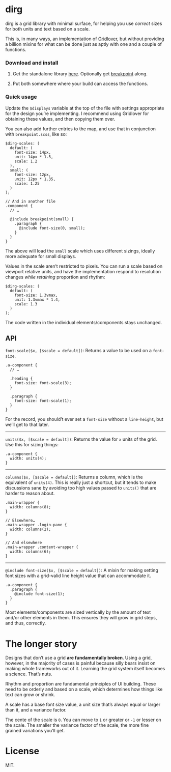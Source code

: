 # dirg

dirg is a grid library with minimal surface, for helping you use *correct* sizes
for both units and text based on a scale.

This is, in many ways, an implementation of
[Gridlover](http://www.gridlover.net/), but without providing a billion mixins
for what can be done just as aptly with one and a couple of functions.

### Download and install

1) Get the standalone library
[here](https://raw.githubusercontent.com/juliocesar/dirg/master/src/dirg.scss). Optionally get
[breakpoint](https://github.com/juliocesar/dirg/blob/master/src/breakpoint.scss)
along.

2) Put both somewhere where your build can access the functions.

### Quick usage

Update the `$displays` variable at the top of the file with settings appropriate
for the design you’re implementing. I recommend using Gridlover for obtaining
these values, and then copying them over.

You can also add further entries to the map, and use that in conjunction with `breakpoint.scss`, like so:

    $dirg-scales: (
      default: (
        font-size: 14px,
        unit: 14px * 1.5,
        scale: 1.2
      ),
      small: (
        font-size: 12px,
        unit: 12px * 1.35,
        scale: 1.25
      )
    );

    // And in another file
    .component {
      // …

      @include breakpoint(small) {
        .paragraph {
          @include font-size(0, small);
        }
      }
    }

The above will load the `small` scale which uses different sizings, ideally more adequate for small displays.

Values in the scale aren’t restricted to pixels. You can run a scale based on viewport relative units, and have the implementation respond to resolution changes *while retaining* proportion and rhythm:

    $dirg-scales: (
      default: (
        font-size: 1.3vmax,
        unit: 1.3vmax * 1.4,
        scale: 1.3
      )
    );

The code written in the individual elements/components stays unchanged.

## API

`font-scale($x, [$scale = default])`: Returns a value to
be used on a `font-size`.

    .a-component {
      // …

      .heading {
        font-size: font-scale(3);
      }

      .paragraph {
        font-size: font-scale(1);
      }
    }

For the record, you should’t ever set a `font-size` without a `line-height`, but we’ll get to that later.

---
`units($x, [$scale = default])`: Returns the value for
`x` units of the grid. Use this for sizing things:

    .a-component {
      width: units(4);
    }

---
`columns($x, [$scale = default])`: Returns a column, which
is the equivalent of <code>units(4)</code>. This is really just a shortcut, but it tends to make discussions sane by avoiding too high values passed to <code>units()</code> that are harder to reason about.

    .main-wrapper {
      width: columns(8);
    }

    // Elsewhere…
    .main-wrapper .login-pane {
      width: columns(2);
    }

    // And elsewhere
    .main-wrapper .content-wrapper {
      width: columns(6);
    }

---
`@include font-size($x, [$scale = default])`: A mixin for
making setting font sizes with a grid-valid line height value that can accommodate it.

    .a-component {
      .paragraph {
        @include font-size(1);
      }
    }

Most elements/components are sized vertically by the amount of text and/or other elements in them. This ensures they will grow in grid steps, and thus, correctly.

# The longer story

Designs that don’t use a grid **are fundamentally broken**. Using a grid, however, in the majority of cases is painful because silly bears insist on making whole frameworks out of it. Learning the grid system itself becomes a science. That’s nuts.

Rhythm and proportion are fundamental principles of UI building. These need to be orderly and based on a scale, which determines how things like text can grow or shrink.

A scale has a base font size value, a unit size that’s always equal or larger than it, and a variance factor.

The cente of the scale is `0`. You can move to `1` or greater or `-1` or lesser on the scale. The smaller the variance factor of the scale, the more fine grained variations you’ll get.

# License

MIT.

